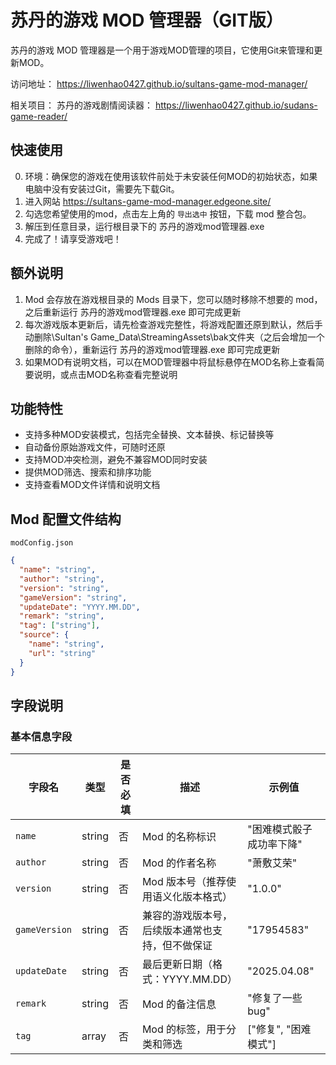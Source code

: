 # 苏丹的游戏 MOD 管理器（GIT版）

苏丹的游戏 MOD 管理器是一个用于游戏MOD管理的项目，它使用Git来管理和更新MOD。

访问地址：  https://liwenhao0427.github.io/sultans-game-mod-manager/

相关项目： 苏丹的游戏剧情阅读器： https://liwenhao0427.github.io/sudans-game-reader/


## 快速使用
0. 环境：确保您的游戏在使用该软件前处于未安装任何MOD的初始状态，如果电脑中没有安装过Git，需要先下载Git。
1. 进入网站 https://sultans-game-mod-manager.edgeone.site/
2. 勾选您希望使用的mod，点击左上角的 `导出选中` 按钮，下载 mod 整合包。
3. 解压到任意目录，运行根目录下的 苏丹的游戏mod管理器.exe 
4. 完成了！请享受游戏吧！


## 额外说明
1. Mod 会存放在游戏根目录的 Mods 目录下，您可以随时移除不想要的 mod，之后重新运行 苏丹的游戏mod管理器.exe 即可完成更新
2. 每次游戏版本更新后，请先检查游戏完整性，将游戏配置还原到默认，然后手动删除\Sultan's Game_Data\StreamingAssets\bak文件夹（之后会增加一个删除的命令），重新运行 苏丹的游戏mod管理器.exe 即可完成更新
3. 如果MOD有说明文档，可以在MOD管理器中将鼠标悬停在MOD名称上查看简要说明，或点击MOD名称查看完整说明

## 功能特性
- 支持多种MOD安装模式，包括完全替换、文本替换、标记替换等
- 自动备份原始游戏文件，可随时还原
- 支持MOD冲突检测，避免不兼容MOD同时安装
- 提供MOD筛选、搜索和排序功能
- 支持查看MOD文件详情和说明文档

## Mod 配置文件结构
`modConfig.json`
```json
{
  "name": "string",
  "author": "string",
  "version": "string",
  "gameVersion": "string",
  "updateDate": "YYYY.MM.DD",
  "remark": "string",
  "tag": ["string"],
  "source": {
    "name": "string",
    "url": "string"
  }
}
```

## 字段说明

### 基本信息字段

| 字段名        | 类型   | 是否必填 | 描述                       | 示例值              |
|---------------|--------|---------|--------------------------|---------------------|
| `name`        | string | 否       | Mod 的名称标识                | "困难模式骰子成功率下降" |
| `author`      | string | 否       | Mod 的作者名称                | "萧敷艾荣"          |
| `version`     | string | 否       | Mod 版本号（推荐使用语义化版本格式）     | "1.0.0"            |
| `gameVersion` | string | 否       | 兼容的游戏版本号，后续版本通常也支持，但不做保证 | "17954583"         |
| `updateDate`  | string | 否       | 最后更新日期（格式：YYYY.MM.DD）    | "2025.04.08"       |
| `remark`      | string | 否       | Mod 的备注信息                | "修复了一些bug"     |
| `tag`         | array  | 否       | Mod 的标签，用于分类和筛选        | ["修复", "困难模式"] |